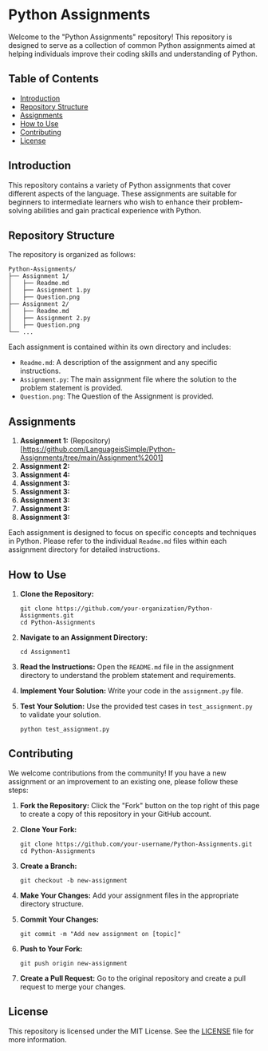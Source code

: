 # Python Assignments

Welcome to the "Python Assignments" repository! This repository is designed to serve as a collection of common Python assignments aimed at helping individuals improve their coding skills and understanding of Python.

## Table of Contents

- [Introduction](#introduction)
- [Repository Structure](#repository-structure)
- [Assignments](#assignments)
- [How to Use](#how-to-use)
- [Contributing](#contributing)
- [License](#license)

## Introduction

This repository contains a variety of Python assignments that cover different aspects of the language. These assignments are suitable for beginners to intermediate learners who wish to enhance their problem-solving abilities and gain practical experience with Python.

## Repository Structure

The repository is organized as follows:

```
Python-Assignments/
├── Assignment 1/
│   ├── Readme.md
│   ├── Assignment 1.py
│   ├── Question.png
├── Assignment 2/
│   ├── Readme.md
│   ├── Assignment 2.py
│   ├── Question.png
└── ...
```

Each assignment is contained within its own directory and includes:

- `Readme.md`: A description of the assignment and any specific instructions.
- `Assignment.py`: The main assignment file where the solution to the problem statement is provided.
- `Question.png`: The Question of the Assignment is provided.

## Assignments

1. **Assignment 1:** (Repository)[https://github.com/LanguageisSimple/Python-Assignments/tree/main/Assignment%2001]
2. **Assignment 2:** 
3. **Assignment 4:**  
4. **Assignment 3:** 
5. **Assignment 3:** 
6. **Assignment 3:** 
7. **Assignment 3:** 
8. **Assignment 3:** 

Each assignment is designed to focus on specific concepts and techniques in Python. Please refer to the individual `Readme.md` files within each assignment directory for detailed instructions.

## How to Use

1. **Clone the Repository:**
   ```
   git clone https://github.com/your-organization/Python-Assignments.git
   cd Python-Assignments
   ```

2. **Navigate to an Assignment Directory:**
   ```
   cd Assignment1
   ```

3. **Read the Instructions:**
   Open the `README.md` file in the assignment directory to understand the problem statement and requirements.

4. **Implement Your Solution:**
   Write your code in the `assignment.py` file.

5. **Test Your Solution:**
   Use the provided test cases in `test_assignment.py` to validate your solution.
   ```
   python test_assignment.py
   ```

## Contributing

We welcome contributions from the community! If you have a new assignment or an improvement to an existing one, please follow these steps:

1. **Fork the Repository:**
   Click the "Fork" button on the top right of this page to create a copy of this repository in your GitHub account.

2. **Clone Your Fork:**
   ```
   git clone https://github.com/your-username/Python-Assignments.git
   cd Python-Assignments
   ```

3. **Create a Branch:**
   ```
   git checkout -b new-assignment
   ```

4. **Make Your Changes:**
   Add your assignment files in the appropriate directory structure.

5. **Commit Your Changes:**
   ```
   git commit -m "Add new assignment on [topic]"
   ```

6. **Push to Your Fork:**
   ```
   git push origin new-assignment
   ```

7. **Create a Pull Request:**
   Go to the original repository and create a pull request to merge your changes.

## License

This repository is licensed under the MIT License. See the [LICENSE](LICENSE) file for more information.
